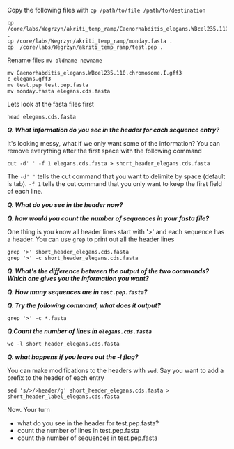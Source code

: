 Copy the following files with `cp /path/to/file /path/to/destination`
```
cp /core/labs/Wegrzyn/akriti_temp_ramp/Caenorhabditis_elegans.WBcel235.110.chromosome.I.gff3 .
cp /core/labs/Wegrzyn/akriti_temp_ramp/monday.fasta .
cp  /core/labs/Wegrzyn/akriti_temp_ramp/test.pep .
```

Rename files `mv oldname newname`
```
mv Caenorhabditis_elegans.WBcel235.110.chromosome.I.gff3 c_elegans.gff3
mv test.pep test.pep.fasta
mv monday.fasta elegans.cds.fasta 
```

Lets look at the fasta files first 
```
head elegans.cds.fasta
```
***Q. What information do you see in the header for each sequence entry?***

It's looking messy, what if we only want some of the information? You can remove everything after the first space with the following command 
```
cut -d' ' -f 1 elegans.cds.fasta > short_header_elegans.cds.fasta
```

The `-d' '` tells the cut command that you want to delimite by space (default is tab). `-f 1` tells the cut command that you only want to keep the first field of each line. 

***Q. What do you see in the header now?***

***Q. how would you count the number of sequences in your fasta file?***

One thing is you know all header lines start with '>' and each sequence has a header. You can use `grep` to print out all the header lines

```
grep '>' short_header_elegans.cds.fasta
grep '>' -c short_header_elegans.cds.fasta
```
***Q. What's the difference between the output of the two commands? Which one gives you the information you want?***

***Q. How many sequences are in `test.pep.fasta`?***

***Q. Try the following command, what does it output?***
```
grep '>' -c *.fasta
```

***Q.Count the number of lines in `elegans.cds.fasta`***
```
wc -l short_header_elegans.cds.fasta
```
***Q. what happens if you leave out the -l flag?***

You can make modifications to the headers with `sed`. Say you want to add a prefix to the header of each entry 
```
sed 's/>/>header/g' short_header_elegans.cds.fasta > short_header_label_elegans.cds.fasta
```


Now. Your turn 
- what do you see in the header for test.pep.fasta?
- count the number of lines in test.pep.fasta
- count the number of sequences in test.pep.fasta



